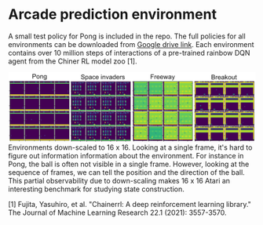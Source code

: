 # Arcade prediction environment 

A small test policy for Pong is included in the repo. The full policies for all environments can be downloaded from [Google drive link](https://drive.google.com/file/d/14ZRpdcow--ZO0MboS88mCg5_KQvuXzjP/view?usp=sharing). Each environment contains over 10 million steps of interactions of a pre-trained rainbow DQN agent from the Chiner RL model zoo [1]. 

![Visualization of the experience](images/envs.png)
Environments down-scaled to 16 x 16. Looking at a single frame, it's hard to figure out information information about the environment. For instance in Pong, the ball is often not visible in a single frame. However, looking at the sequence of frames, we can tell the position and the direction of the ball. This partial observability due to down-scaling makes 16 x 16 Atari an interesting benchmark for studying state construction.

[1] Fujita, Yasuhiro, et al. "Chainerrl: A deep reinforcement learning library." The Journal of Machine Learning Research 22.1 (2021): 3557-3570.
